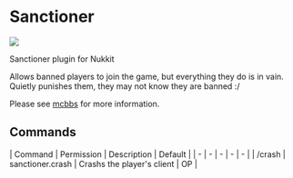 # Sanctioner
[![](https://i.loli.net/2019/06/02/5cf3ac062cc3478578.png)](http://www.mcbbs.net/thread-870745-1-1.html "制裁者")

Sanctioner plugin for Nukkit

Allows banned players to join the game, but everything they do is in vain. Quietly punishes them, they may not know they are banned :/

Please see [mcbbs](http://www.mcbbs.net/thread-870745-1-1.html) for more information.
## Commands
| Command | Permission | Description | Default |
| - | - | - | - | - |
| /crash <player> | sanctioner.crash | Crashs the player's client | OP |
